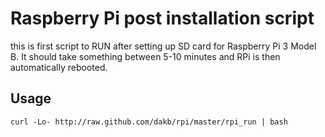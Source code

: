 Raspberry Pi post installation script
=====================================
this is first script to RUN after setting up SD card for Raspberry Pi 3 Model B. It should take something between 5-10 minutes and RPi is then automatically rebooted.

Usage
-----
````
curl -Lo- http://raw.github.com/dakb/rpi/master/rpi_run | bash
````
